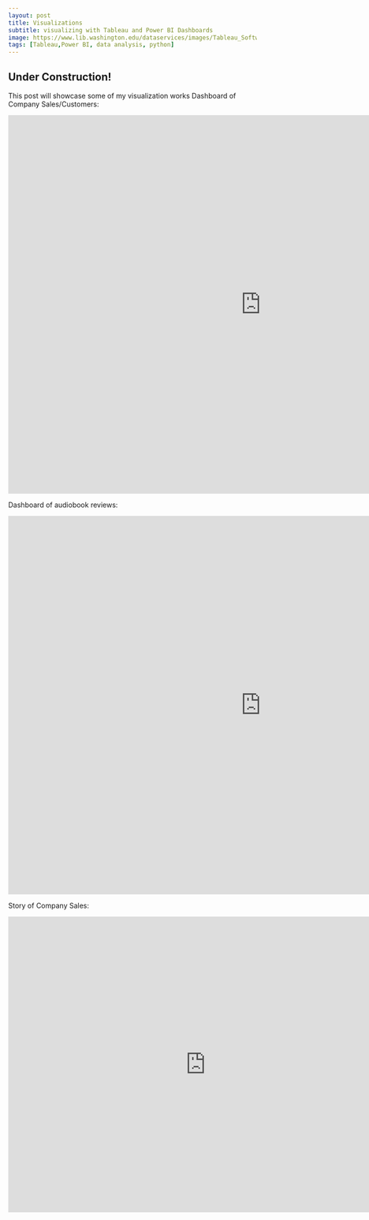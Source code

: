 ```yaml
---
layout: post
title: Visualizations 
subtitle: visualizing with Tableau and Power BI Dashboards
image: https://www.lib.washington.edu/dataservices/images/Tableau_Software_logo.png/image
tags: [Tableau,Power BI, data analysis, python]
---
```


## Under Construction!
This post will showcase some of my visualization works
Dashboard of Company Sales/Customers:
<iframe src="https://public.tableau.com/views/SalesStory_16052060552940/Dashboard1?:showVizHome=no&:embed=true" width="1024" height="768" frameborder="0"></iframe>

Dashboard of audiobook reviews:
<iframe src="https://public.tableau.com/views/Datat365tblo/Dashboard1?:showVizHome=no&:embed=true" width="1024" height="768" frameborder="0"></iframe>

Story of Company Sales:
<iframe src="https://public.tableau.com/views/SalesStory_16052060552940/Story1?:showVizHome=no&:embed=true" width="800" height="600" frameborder="0"></iframe>
